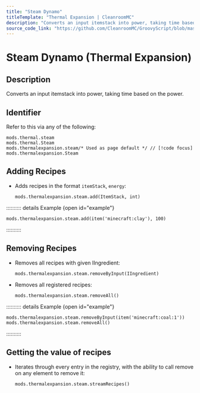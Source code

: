 ```yaml
---
title: "Steam Dynamo"
titleTemplate: "Thermal Expansion | CleanroomMC"
description: "Converts an input itemstack into power, taking time based on the power."
source_code_link: "https://github.com/CleanroomMC/GroovyScript/blob/master/src/main/java/com/cleanroommc/groovyscript/compat/mods/thermalexpansion/dynamo/Steam.java"
---
```


# Steam Dynamo (Thermal Expansion)

## Description

Converts an input itemstack into power, taking time based on the power.

## Identifier

Refer to this via any of the following:

```groovy:no-line-numbers {3}
mods.thermal.steam
mods.thermal.Steam
mods.thermalexpansion.steam/* Used as page default */ // [!code focus]
mods.thermalexpansion.Steam
```


## Adding Recipes

- Adds recipes in the format `itemStack`, `energy`:

    ```groovy:no-line-numbers
    mods.thermalexpansion.steam.add(ItemStack, int)
    ```

:::::::::: details Example {open id="example"}
```groovy:no-line-numbers
mods.thermalexpansion.steam.add(item('minecraft:clay'), 100)
```

::::::::::

## Removing Recipes

- Removes all recipes with given IIngredient:

    ```groovy:no-line-numbers
    mods.thermalexpansion.steam.removeByInput(IIngredient)
    ```

- Removes all registered recipes:

    ```groovy:no-line-numbers
    mods.thermalexpansion.steam.removeAll()
    ```

:::::::::: details Example {open id="example"}
```groovy:no-line-numbers
mods.thermalexpansion.steam.removeByInput(item('minecraft:coal:1'))
mods.thermalexpansion.steam.removeAll()
```

::::::::::

## Getting the value of recipes

- Iterates through every entry in the registry, with the ability to call remove on any element to remove it:

    ```groovy:no-line-numbers
    mods.thermalexpansion.steam.streamRecipes()
    ```
